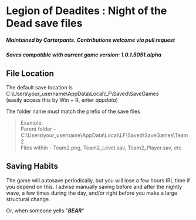 # Legion of Deadites : Night of the Dead save files
##### Maintained by Carterpants. Contributions welcome via pull request
##### Saves compatible with current game version: **1.0.1.5051.alpha**  

## File Location  
The default save location is C:\Users\your_username\AppData\Local\LF\Saved\SaveGames  
(easily access this by Win + R, enter _appdata_)  

The folder name must match the prefix of the save files
> Example:  
Parent folder - C:\Users\your_username\AppData\Local\LF\Saved\SaveGames\Team2  
Files within - Team2.png, Team2_Level.sav, Team2_Player.sav, etc  

## Saving Habits
The game will autosave periodically, but you will lose a few hours IRL time if you depend on this. I advise manually saving before and after the nightly wave, a few times during the day, and/or right before you make a large structural change.  

Or, when someone yells "***BEAR***"

